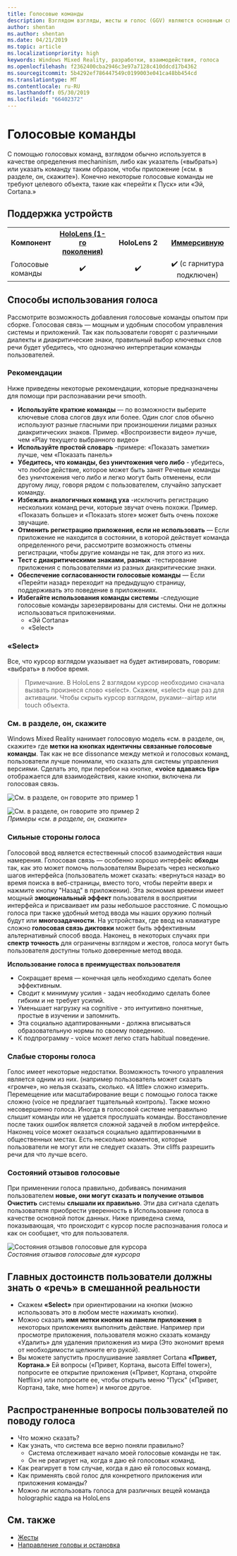 ```yaml
---
title: Голосовые команды
description: Взглядом взгляды, жесты и голос (GGV) являются основным способом взаимодействия на HoloLens. Эта статья содержит подробное руководство по созданию на проектирование голоса.
author: shentan
ms.author: shentan
ms.date: 04/21/2019
ms.topic: article
ms.localizationpriority: high
keywords: Windows Mixed Reality, разработки, взаимодействия, голоса
ms.openlocfilehash: f2362400cba2946c3e97a7128c410ddcd17b4362
ms.sourcegitcommit: 5b4292ef786447549c0199003e041ca48bb454cd
ms.translationtype: MT
ms.contentlocale: ru-RU
ms.lasthandoff: 05/30/2019
ms.locfileid: "66402372"
---
```

# <a name="voice-commanding"></a>Голосовые команды

С помощью голосовых команд, взглядом обычно используется в качестве определения mechaninism, либо как указатель («выбрать») или указать команду таким образом, чтобы приложение («см. в разделе, он, скажите»). Конечно некоторые голосовые команды не требуют целевого объекта, такие как «перейти к Пуск» или «Эй, Cortana.»


## <a name="device-support"></a>Поддержка устройств

<table>
<tr>
<th>Компонент</th><th style="width:150px"> <a href="hololens-hardware-details.md">HoloLens (1-го поколения)</a></th><th style="width:150px">HoloLens 2</th><th style="width:150px"> <a href="immersive-headset-hardware-details.md">Иммерсивную</a></th>
</tr><tr>
<td>Голосовые команды</td><td style="text-align: center;"> ✔️</td><td style="text-align: center;"> ✔️</td><td style="text-align: center;"> ✔️ (с гарнитура подключен)</td>
</tr>
</table>



## <a name="how-to-use-voice"></a>Способы использования голоса

Рассмотрите возможность добавления голосовые команды опытом при сборке. Голосовая связь — мощным и удобным способом управления системы и приложений. Так как пользователи говорят с различными диалекты и диакритические знаки, правильный выбор ключевых слов речи будет убедитесь, что однозначно интерпретации команды пользователей.

### <a name="best-practices"></a>Рекомендации

Ниже приведены некоторые рекомендации, которые предназначены для помощи при распознавании речи smooth.
* **Используйте краткие команды** — по возможности выберите ключевые слова слогов двух или более. Один слог слов обычно используют разные гласными при произношении лицами разных диакритических знаков. Пример. «Воспроизвести видео» лучше, чем «Play текущего выбранного видео»
* **Используйте простой словарь** -примере: «Показать заметки» лучше, чем «Показать панель»
* **Убедитесь, что команды, без уничтожения чего либо** - убедитесь, что любое действие, которое может быть занят Речевые команды без уничтожения чего либо и легко могут быть отменены, если другому лицу, говоря рядом с пользователем, случайно запускает команду.
* **Избежать аналогичных команд уха** -исключить регистрацию нескольких команд речи, которые звучат очень похожи. Пример. «Показать больше» и «Показать store» может быть очень похоже звучащие.
* **Отменить регистрацию приложения, если не использовать** — Если приложение не находится в состоянии, в которой действует команда определенного речи, рассмотрите возможность отмены регистрации, чтобы другие команды не так, для этого из них.
* **Тест с диакритическими знаками, разных** -тестирование приложения с пользователями из разных диакритические знаки.
* **Обеспечение согласованности голосовые команды** — Если «Перейти назад» переходит на предыдущую страницу, поддерживать это поведение в приложениях.
* **Избегайте использования команды системы** -следующие голосовые команды зарезервированы для системы. Они не должны использоваться приложениями.
   * «Эй Cortana»
   * «Select»

### <a name="select"></a>«Select»

Все, что курсор взглядом указывает на будет активировать, говорим: «выбрать» в любое время. 

>Примечание. В HoloLens 2 взглядом курсор необходимо сначала вызвать произнеся слово «select». Скажем, «select» еще раз для активации. Чтобы скрыть курсор взглядом, руками--airtap или touch объекта. 

### <a name="see-it-say-it"></a>См. в разделе, он, скажите

Windows Mixed Reality нанимает голосовую модель «см. в разделе, он, скажите» где **метки на кнопках идентичны связанные голосовые команды**. Так как не все dissonance между меткой и голосовых команд, пользователи лучше понимали, что сказать для системы управления версиями. Сделать это, при перебои на кнопке, **«voice вдаваясь tip»** отображается для взаимодействия, какие кнопки, включена ли голосовая связь.


![См. в разделе, он говорите это пример 1](images/voice-seeitsayit1-640px.jpg)

![См. в разделе, он говорите это пример 2](images/voice-seeitsayit2-640px.jpg)<br>
*Примеры «см. в разделе, он, скажите»*

### <a name="voices-strengths"></a>Сильные стороны голоса

Голосовой ввод является естественный способ взаимодействия наши намерения. Голосовая связь — особенно хорошо интерфейс **обходы** так, как это может помочь пользователям Вырезать через несколько шагов интерфейса (пользователь может сказать: «вернуться назад» во время поиска в веб-страницы, вместо того, чтобы перейти вверх и нажмите кнопку "Назад" в приложении). Эта экономия времени имеет мощный **эмоциональный эффект** пользователя в восприятии интерфейса и присваивает им разы небольшое расстояние. С помощью голоса при также удобный метод ввода мы наших оружию полный будут или **многозадачности**. На устройствах, где ввод на клавиатуре сложно **голосовая связь диктовки** может быть эффективным альтернативный способ ввода. Наконец, в некоторых случаях при **спектр точность** для ограничены взглядом и жестов, голоса могут быть пользователя доступны только доверенные метод ввода.

**Использование голоса в преимуществах пользователя**
* Сокращает время — конечная цель необходимо сделать более эффективным.
* Сводит к минимуму усилия - задач необходимо сделать более гибким и не требует усилий.
* Уменьшает нагрузку на cognitive - это интуитивно понятные, простые в изучении и запомнить.
* Эта социально адаптированными - должна вписываться образовательную нормы по своему поведению.
* К подпрограмму - voice может легко стать habitual поведение.

### <a name="voices-weaknesses"></a>Слабые стороны голоса

Голос имеет некоторые недостатки. Возможность точного управления является одним из них. (например пользователь может сказать «громче», но нельзя сказать, сколько. «A little» сложно измерить. Перемещение или масштабирование вещи с помощью голоса также сложно (voice не предлагает тщательный контроль). Также можно несовершенно голоса. Иногда в голосовой системе неправильно слышит команды или не удается прослушать команды. Восстановление после таких ошибок является сложной задачей в любом интерфейсе. Наконец voice может оказаться социально адаптированными в общественных местах. Есть несколько моментов, которые пользователи не могут или не следует сказать. Эти cliffs разрешить речи для что лучше всего.

### <a name="voice-feedback-states"></a>Состояний отзывов голосовые

При применении голоса правильно, добиваясь понимания пользователем **новые, они могут сказать и получение отзывов Очистить** системы **слышали их правильно**. Эти два сигнала сделать пользователя приобрести уверенность в Использование голоса в качестве основной поток данных. Ниже приведена схема, показывающая, что происходит с курсор после распознавания голоса и как он сообщает, что для пользователя.

![Состояния отзывов голосовые для курсора](images/voicefeedbackstates.png)<br>
*Состояния отзывов голосовые для курсора*

## <a name="top-things-users-should-know-about-speech-in-mixed-reality"></a>Главных достоинств пользователи должны знать о «речь» в смешанной реальности
* Скажем **«Select»** при ориентировании на кнопки (можно использовать это в любом месте нажимать кнопки).
* Можно сказать **имя метки кнопки на панели приложения** в некоторых приложениях выполнить действие. Например при просмотре приложения, пользователя можно сказать команду «Удалить» для удаления приложения из мира (Это экономит время от необходимости щелкните его рукой).
* Вы можете запустить прослушивание заявляет Cortana **«Привет, Кортана.»** Ей вопросы («Привет, Кортана, высота Eiffel tower»), попросите ее открытие приложения («Привет, Кортана, откройте Netflix») или попросите ее, чтобы открыть меню "Пуск" («Привет, Кортана, take, мне home») и многое другое.

## <a name="common-questions-and-concerns-users-have-about-voice"></a>Распространенные вопросы пользователей по поводу голоса
* Что можно сказать?
* Как узнать, что система все верно поняли правильно?
   * Система отслеживает начало моей голосовые команды не так.
   * Он не реагирует на, когда я даю ей голосовых команд.
* Как реагирует в том случае, когда я даю ей голосовых команд.
* Как применять свой голос для конкретного приложения или приложения команды?
* Можно ли использовать голоса для различных вещей команда holographic кадра на HoloLens

## <a name="see-also"></a>См. также
* [Жесты](gestures.md)
* [Направление головы и остановка](gaze-and-dwell.md)
